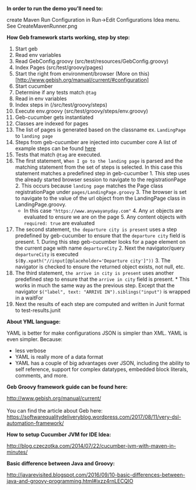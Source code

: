 <b><p>In order to run the demo you'll need to:</b></p>
create Maven Run Configuration in Run->Edit Configurations Idea menu. See CreateMavenRunner.png



<b><p>How Geb framework starts working, step by step: </p></b>


1. Start geb
  1. Read env variables
  2. Read GebConfig.groovy (src/test/resources/GebConfig.groovy)
  3. Index Pages (src/test/groovy/pages)
  4. Start the right from environment/browser (More on this)[http://www.gebish.org/manual/current/#configuration]
2. Start cucumber
  1. Determine if any tests match `@tag`
  2. Read in env variables
  3. Index steps in (/src/test/groovy/steps)
  4. Execute env.groovy (src/test/groovy/steps/env.groovy)
3. Geb-cucumber gets instantiated
  1. Classes are indexed for pages
  2. The list of pages is generated based on the classname
     ex. `LandingPage` to `landing page`
  3. Steps from geb-cucumber are injected into cucumber core
     A list of example steps can be found [here](https://github.com/tomdcc/geb-cucumber/tree/master/integration-test/src/cucumber/features)
4. Tests that match `@tag` are executed.
  1. The first statement, `When I go to the landing page` is parsed and the matching statement from the set of steps is selected. In this case this statement matches a predefined step in geb-cucumber
    1. This step uses the already started browser session to navigate to the registrationPage
    2. This occurs because `landing page` matches the Page class registrationPage under `pages/LandingPage.groovy`
    3. The browser is set to navigate to the value of the url object from the LandingPage class in LandingPage.groovy.
      * In this case `"https://www.anywayanyday.com"`
    4. Any `at` objects are evaluated to ensure we are on the page
    5. Any content objects with `required: true` are evaluated
  2. The second statement, `the departure city is present` uses a step predefined by geb-cucumber to ensure that the `departure city` field is present.
    1. During this step geb-cucumber looks for a page element on the current page with name `departureCity`
    2. Next the navigator/query `departureCity` is executed `$(By.xpath("//input[@placeholder='Departure city']"))`
    3. The navigator is checked to ensure the returned object exists, not null, etc.
  3. The third statement, `the arrive in city is present` uses another predefined step to ensure that the `arrive in city` field is present.
    * This works in much the same way as the previous step. Except that the navigator `$("label", text: "ARRIVE IN").siblings("input")` is wrapped in a waitFor
  7. Next the results of each step are computed and written in Junit format to test-results.junit
  
  
  <b><p>About YML language:</b></p>
  
  YAML is better for make configurations
  JSON is simpler than XML. YAML is even simpler.
  Because:
   - less verbose
   - YAML is really more of a data format
   - YAML has a couple of big advantages over JSON, including the ability to self reference, support for complex datatypes, embedded block literals, comments, and more.

 <b><p>Geb Groovy framework guide can be found here:</b></p>
http://www.gebish.org/manual/current/ <br><br>
You can find the article about Geb here:
https://softwarequalitydeliveryblog.wordpress.com/2017/08/11/very-dsl-automation-framework/


<b><p>How to setup Cucumber JVM for IDE Idea:</b></p>
http://blog.czeczotka.com/2014/07/22/cucumber-jvm-with-maven-in-minutes/

<b><p>Basic difference between Java and Groovy:</b></p>
http://javarevisited.blogspot.com/2016/09/10-basic-differences-between-java-and-groovy-programming.html#ixzz4rnLECQIO